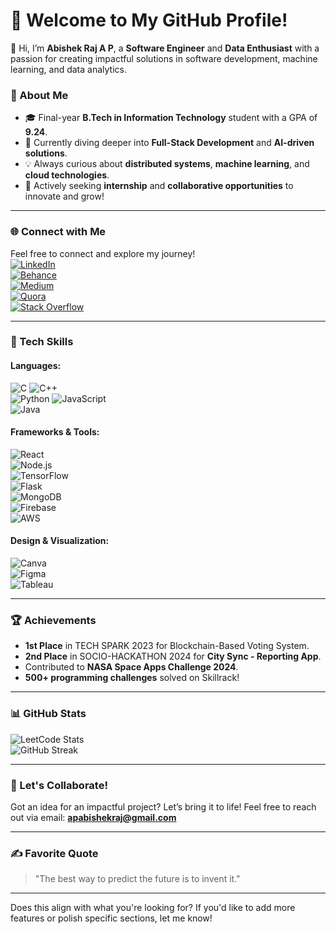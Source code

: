 # 🌟 Welcome to My GitHub Profile!  

👋 Hi, I’m **Abishek Raj A P**, a **Software Engineer** and **Data Enthusiast** with a passion for creating impactful solutions in software development, machine learning, and data analytics.  

### 🚀 About Me
- 🎓 Final-year **B.Tech in Information Technology** student with a GPA of **9.24**.  
- 🌱 Currently diving deeper into **Full-Stack Development** and **AI-driven solutions**.  
- 💡 Always curious about **distributed systems**, **machine learning**, and **cloud technologies**.  
- 🎯 Actively seeking **internship** and **collaborative opportunities** to innovate and grow!  

---

### 🌐 Connect with Me
Feel free to connect and explore my journey!  
[![LinkedIn](https://img.shields.io/badge/LinkedIn-%230077B5.svg?style=for-the-badge&logo=linkedin&logoColor=white)](https://linkedin.com/in/abishek-raj-ap-453420243)  
[![Behance](https://img.shields.io/badge/Behance-1769ff?style=for-the-badge&logo=behance&logoColor=white)](https://behance.net/apabishekraj)  
[![Medium](https://img.shields.io/badge/Medium-%2312100E.svg?style=for-the-badge&logo=medium&logoColor=white)](https://medium.com/@@apabishekraj)  
[![Quora](https://img.shields.io/badge/Quora-%23B92B27.svg?style=for-the-badge&logo=quora&logoColor=white)](https://quora.com/profile/ABISHEK-RAJ-AP)  
[![Stack Overflow](https://img.shields.io/badge/Stack%20Overflow-%23FE7A16.svg?style=for-the-badge&logo=stack-overflow&logoColor=white)](https://stackoverflow.com/users/abishek-raj-ap)  

---

### 💼 Tech Skills  
#### **Languages:**  
![C](https://img.shields.io/badge/C-%2300599C.svg?style=flat-square&logo=c&logoColor=white) ![C++](https://img.shields.io/badge/C++-%2300599C.svg?style=flat-square&logo=c%2B%2B&logoColor=white)  
![Python](https://img.shields.io/badge/Python-%233776AB.svg?style=flat-square&logo=python&logoColor=yellow) ![JavaScript](https://img.shields.io/badge/JavaScript-%23F7DF1E.svg?style=flat-square&logo=javascript&logoColor=black)  
![Java](https://img.shields.io/badge/Java-%23ED8B00.svg?style=flat-square&logo=openjdk&logoColor=white)  

#### **Frameworks & Tools:**  
![React](https://img.shields.io/badge/React-%2320232a.svg?style=flat-square&logo=react&logoColor=%2361DAFB)  
![Node.js](https://img.shields.io/badge/Node.js-%23339933.svg?style=flat-square&logo=node.js&logoColor=white)  
![TensorFlow](https://img.shields.io/badge/TensorFlow-%23FF6F00.svg?style=flat-square&logo=tensorflow&logoColor=white)  
![Flask](https://img.shields.io/badge/Flask-%23000000.svg?style=flat-square&logo=flask&logoColor=white)  
![MongoDB](https://img.shields.io/badge/MongoDB-%2347A248.svg?style=flat-square&logo=mongodb&logoColor=white)  
![Firebase](https://img.shields.io/badge/Firebase-%23FFCA28.svg?style=flat-square&logo=firebase&logoColor=black)  
![AWS](https://img.shields.io/badge/AWS-%23FF9900.svg?style=flat-square&logo=amazonaws&logoColor=white)  

#### **Design & Visualization:**  
![Canva](https://img.shields.io/badge/Canva-%2300C4CC.svg?style=flat-square&logo=canva&logoColor=white)  
![Figma](https://img.shields.io/badge/Figma-%23F24E1E.svg?style=flat-square&logo=figma&logoColor=white)  
![Tableau](https://img.shields.io/badge/Tableau-%23E97627.svg?style=flat-square&logo=tableau&logoColor=white)  

---

### 🏆 Achievements
- **1st Place** in TECH SPARK 2023 for Blockchain-Based Voting System.  
- **2nd Place** in SOCIO-HACKATHON 2024 for **City Sync - Reporting App**.  
- Contributed to **NASA Space Apps Challenge 2024**.  
- **500+ programming challenges** solved on Skillrack!  

---

### 📊 GitHub Stats  
![LeetCode Stats](https://leetcard.jacoblin.cool/drabishekraj2003?theme=dark&font=Montez)  
![GitHub Streak](https://github-readme-streak-stats.herokuapp.com/?user=drabishekraj2003&theme=radical&hide_border=true)  

---

### 💬 Let's Collaborate!  
Got an idea for an impactful project? Let’s bring it to life! Feel free to reach out via email: **apabishekraj@gmail.com**  

---

### ✍️ Favorite Quote  
> "The best way to predict the future is to invent it."  

---

Does this align with what you're looking for? If you'd like to add more features or polish specific sections, let me know!
